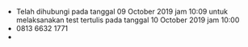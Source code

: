 - Telah dihubungi pada tanggal 09 October 2019 jam 10:09 untuk melaksanakan test tertulis pada tanggal 10 October 2019 jam 10:00
- 0813 6632 1771
- 

